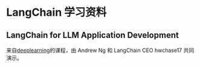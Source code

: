 # LangChain 学习资料

## LangChain for LLM Application Development

来自[deeplearning](https://learn.deeplearning.ai/langchain/lesson/1/introduction)的课程，由 Andrew Ng 和 LangChain CEO hwchase17 共同演示。
